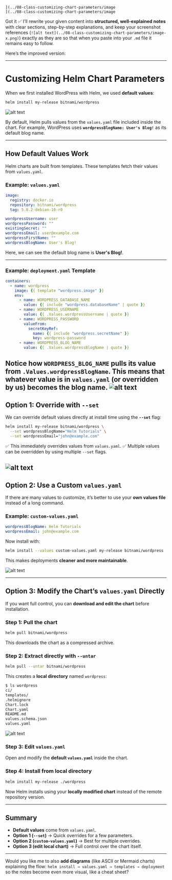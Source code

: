 ```
](../08-class-customizing-chart-parameters/image
](../08-class-customizing-chart-parameters/image
```
Got it ✅ I’ll rewrite your given content into **structured, well-explained notes** with clear sections, step-by-step explanations, and keep your screenshot references (`![alt text](../08-class-customizing-chart-parameters/image-x.png)`) exactly as they are so that when you paste into your `.md` file it remains easy to follow.

Here’s the improved version:

---

# Customizing Helm Chart Parameters

When we first installed WordPress with Helm, we used **default values**:

```bash
helm install my-release bitnami/wordpress
```

![alt text](../08-class-customizing-chart-parameters/image.png)

By default, Helm pulls values from the `values.yaml` file included inside the chart. For example, WordPress uses **`wordpressBlogName: User's Blog!`** as its default blog name.

---

## How Default Values Work

Helm charts are built from templates. These templates fetch their values from `values.yaml`.

### Example: `values.yaml`

```yaml
image:
  registry: docker.io
  repository: bitnami/wordpress
  tag: 5.8.2-debian-10-r0

wordpressUsername: user
wordpressPassword: ""
existingSecret: ""
wordpressEmail: user@example.com
wordpressFirstName: ""
wordpressBlogName: User's Blog!
```

Here, we can see the default blog name is **User's Blog!**.

---

### Example: `deployment.yaml` Template

```yaml
containers:
  - name: wordpress
    image: {{ template "wordpress.image" }}
    env:
      - name: WORDPRESS_DATABASE_NAME
        value: {{ include "wordpress.databaseName" | quote }}
      - name: WORDPRESS_USERNAME
        value: {{ .Values.wordpressUsername | quote }}
      - name: WORDPRESS_PASSWORD
        valueFrom:
          secretKeyRef:
            name: {{ include "wordpress.secretName" }}
            key: wordpress-password
      - name: WORDPRESS_BLOG_NAME
        value: {{ .Values.wordpressBlogName | quote }}
```

Notice how **`WORDPRESS_BLOG_NAME`** pulls its value from `.Values.wordpressBlogName`.
This means that whatever value is in `values.yaml` (or overridden by us) becomes the blog name.
![alt text](../08-class-customizing-chart-parameters/image-3.png)
---

## Option 1: Override with `--set`

We can override default values directly at install time using the **`--set`** flag:

```bash
helm install my-release bitnami/wordpress \
  --set wordpressBlogName="Helm Tutorials" \
  --set wordpressEmail="john@example.com"
```

✅ This immediately overrides values from `values.yaml`.
✅ Multiple values can be overridden by using multiple `--set` flags.

![alt text](../08-class-customizing-chart-parameters/image-4.png)
---

## Option 2: Use a Custom `values.yaml`

If there are many values to customize, it’s better to use your **own values file** instead of a long command.

### Example: `custom-values.yaml`

```yaml
wordpressBlogName: Helm Tutorials
wordpressEmail: john@example.com
```

Now install with:

```bash
helm install --values custom-values.yaml my-release bitnami/wordpress
```

This makes deployments **cleaner and more maintainable**.

![alt text](../08-class-customizing-chart-parameters/image-1.png)

---

## Option 3: Modify the Chart’s `values.yaml` Directly

If you want full control, you can **download and edit the chart** before installation.

### Step 1: Pull the chart

```bash
helm pull bitnami/wordpress
```

This downloads the chart as a compressed archive.

### Step 2: Extract directly with `--untar`

```bash
helm pull --untar bitnami/wordpress
```

This creates a **local directory** named `wordpress`:

```bash
$ ls wordpress
ci/
templates/
.helmignore
Chart.lock
Chart.yaml
README.md
values.schema.json
values.yaml
```

![alt text](../08-class-customizing-chart-parameters/image-2.png)

### Step 3: Edit `values.yaml`

Open and modify the **default `values.yaml`** inside the chart.

### Step 4: Install from local directory

```bash
helm install my-release ./wordpress
```

Now Helm installs using your **locally modified chart** instead of the remote repository version.

---

## Summary

* **Default values** come from `values.yaml`.
* **Option 1 (`--set`)** → Quick overrides for a few parameters.
* **Option 2 (`custom-values.yaml`)** → Best for multiple overrides.
* **Option 3 (edit local chart)** → Full control over the chart itself.

---

Would you like me to also **add diagrams** (like ASCII or Mermaid charts) explaining the flow:
`helm install → values.yaml → templates → deployment` so the notes become even more visual, like a cheat sheet?
